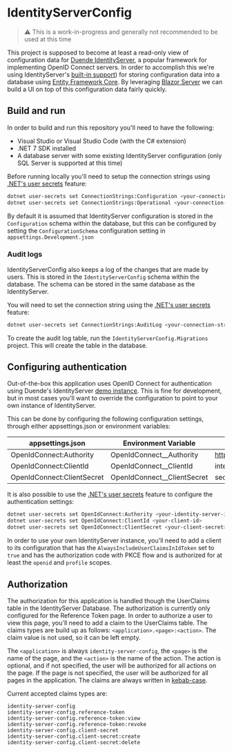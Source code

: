 # IdentityServerConfig

> :warning: This is a work-in-progress and generally not recommended to be used at this time

This project is supposed to become at least a read-only view of configuration data for [Duende IdentityServer](https://duendesoftware.com/products/identityserver), a popular framework for implementing OpenID Connect servers. In order to accomplish this we're using IdentityServer's [built-in support](https://docs.duendesoftware.com/identityserver/v6/data/ef/)) for storing configuration data into a database using [Entity Framework Core](https://learn.microsoft.com/en-us/ef/core/). By leveraging [Blazor Server](https://learn.microsoft.com/en-us/aspnet/core/blazor/hosting-models?view=aspnetcore-7.0#blazor-server) we can build a UI on top of this configuration data fairly quickly.

## Build and run
In order to build and run this repository you'll need to have the following:

- Visual Studio or Visual Studio Code (with the C# extension)
- .NET 7 SDK installed
- A database server with some existing IdentityServer configuration (only SQL Server is supported at this time)

Before running locally you'll need to setup the connection strings using [.NET's user secrets](https://learn.microsoft.com/en-us/aspnet/core/security/app-secrets?view=aspnetcore-7.0&tabs=windows) feature:

```bash
dotnet user-secrets set ConnectionStrings:Configuration <your-connection-string>
dotnet user-secrets set ConnectionStrings:Operational <your-connection-string>
```

By default it is assumed that IdentityServer configuration is stored in the `Configuration` schema within the database, but this can be configured by setting the `ConfigurationSchema` configuration setting in `appsettings.Development.json`

### Audit logs

IdentityServerConfig also keeps a log of the changes that are made by users. This is stored in the `IdentityServerConfig` schema within the database. The schema can be stored in the same database as the IdentityServer. 

You will need to set the connection string using the [.NET's user secrets](https://learn.microsoft.com/en-us/aspnet/core/security/app-secrets?view=aspnetcore-7.0&tabs=windows) feature:

```bash
dotnet user-secrets set ConnectionStrings:AuditLog <your-connection-string>
```

To create the audit log table, run the `IdentityServerConfig.Migrations` project. This will create the table in the database.


## Configuring authentication
Out-of-the-box this application uses OpenID Connect for authentication using Duende's IdentityServer [demo instance](https://demo.duendesoftware.com/). This is fine for development, but in most cases you'll want to override the configuration to point to your own instance of IdentityServer.

This can be done by configuring the following configuration settings, through either appsettings.json or environment variables:

| appsettings.json           | Environment Variable        | Default value                   |
|----------------------------|-----------------------------|---------------------------------|
| OpenIdConnect:Authority    | OpenIdConnect__Authority    | https://demo.duendesoftware.com |
| OpenIdConnect:ClientId     | OpenIdConnect__ClientId     | interactive.confidential.short  |
| OpenIdConnect:ClientSecret | OpenIdConnect__ClientSecret | secret                          |

It is also possible to use the [.NET's user secrets](https://learn.microsoft.com/en-us/aspnet/core/security/app-secrets?view=aspnetcore-7.0&tabs=windows) feature to configure the authentication settings:

```bash
dotnet user-secrets set OpenIdConnect:Authority <your-identity-server-instance>
dotnet user-secrets set OpenIdConnect:ClientId <your-client-id>
dotnet user-secrets set OpenIdConnect:ClientSecret <your-client-secret>
```

In order to use your own IdentityServer instance, you'll need to add a client to its configuration that has the `AlwaysIncludeUserClaimsInIdToken` set to `true` and has the authorization code with PKCE flow and is authorized for at least the `openid`  and `profile` scopes.

## Authorization
The authorization for this application is handled though the UserClaims table in the IdentityServer Database. The authorization is currently only configured for the Reference Token page. In order to authorize a user to view this page, you'll need to add a claim to the UserClaims table. The claims types are build up as follows:
`<application>.<page>:<action>`. The claim value is not used, so it can be left empty.

The `<application>` is always `identity-server-config`, the `<page>` is the name of the page, and the `<action>` is the name of the action. The action is optional, and if not specified, the user will be authorized for all actions on the page.
If the page is not specified, the user will be authorized for all pages in the application.
The claims are always written in [kebab-case](https://betterprogramming.pub/string-case-styles-camel-pascal-snake-and-kebab-case-981407998841).

Current accepted claims types are:
```
identity-server-config
identity-server-config.reference-token
identity-server-config.reference-token:view
identity-server-config.reference-token:revoke
identity-server-config.client-secret
identity-server-config.client-secret:create
identity-server-config.client-secret:delete
```

